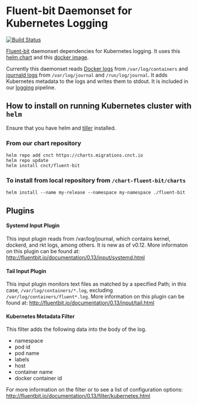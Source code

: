 # Fluent-bit Daemonset for Kubernetes Logging

[![Build Status](https://jenkins.migrations.cnct.io/buildStatus/icon?job=pipeline-fluent-bit/master)](https://jenkins.migrations.cnct.io/job/pipeline-fluent-bit/job/master)

[Fluent-bit](http://fluentbit.io/) daemonset dependencies for Kubernetes
logging.  It uses this [helm chart](https://github.com/samsung-cnct/chart-fluent-bit/tree/master/charts/fluent-bit) and this [docker image](https://github.com/samsung-cnct/chart-fluent-bit/blob/master/rootfs/fluent-bit/Dockerfile).

Currently this daemonset reads [Docker logs](https://docs.docker.com/engine/admin/logging/overview/) from `/var/log/containers` and [journald logs](https://www.freedesktop.org/software/systemd/man/systemd-journald.service.html) from `/var/log/journal` and `/run/log/journal`. It adds Kubernetes metadata to the logs and writes them to stdout.
It is included in our [logging](https://github.com/samsung-cnct/chart-logging) pipeline.

## How to install on running Kubernetes cluster with `helm`
Ensure that you have helm and [tiller](https://docs.helm.sh/using_helm/) installed. 
### From our chart repository
``` 
helm repo add cnct https://charts.migrations.cnct.io
helm repo update
helm install cnct/fluent-bit 
```  
### To install from local repository from `/chart-fluent-bit/charts`

```
helm install --name my-release --namespace my-namespace ./fluent-bit
```

## Plugins

#### Systemd Input Plugin

This input plugin reads from /var/log/journal, which contains kernel, dockerd, and rkt logs, among others. It is new as of v0.12.
More informaton on this plugin can be found at:
http://fluentbit.io/documentation/0.13/input/systemd.html

#### Tail Input Plugin

This input plugin monitors text files as matched by a specified Path; in this case, `/var/log/containers/*.log`, excluding `/var/log/containers/fluent*.log`. More information on this plugin can be found at: http://fluentbit.io/documentation/0.13/input/tail.html

#### Kubernetes Metadata Filter

This filter adds the following data into the body of the log.
* namespace
* pod id
* pod name
* labels
* host
* container name
* docker container id

For more information on the filter or to see a list of configuration options: http://fluentbit.io/documentation/0.13/filter/kubernetes.html 
